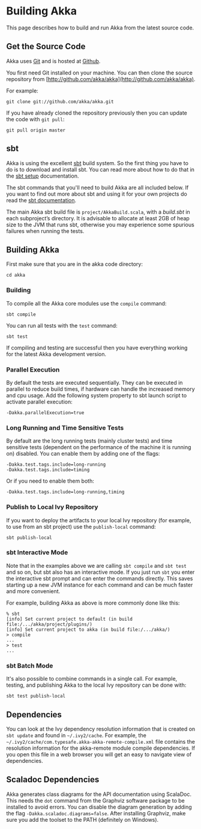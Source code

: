 # Building Akka

This page describes how to build and run Akka from the latest source code.

## Get the Source Code

Akka uses [Git](http://git-scm.com) and is hosted at [Github](http://github.com).

You first need Git installed on your machine. You can then clone the source
repository from [http://github.com/akka/akka](http://github.com/akka/akka).

For example:

```
git clone git://github.com/akka/akka.git
```

If you have already cloned the repository previously then you can update the
code with `git pull`:

```
git pull origin master
```

## sbt

Akka is using the excellent [sbt](https://github.com/sbt/sbt) build system. So the first thing you have to
do is to download and install sbt. You can read more about how to do that in the
[sbt setup](http://www.scala-sbt.org/0.13/tutorial/index.html) documentation.

The sbt commands that you'll need to build Akka are all included below. If you
want to find out more about sbt and using it for your own projects do read the
[sbt documentation](http://www.scala-sbt.org/documentation.html).

The main Akka sbt build file is `project/AkkaBuild.scala`, with a *build.sbt* in
each subproject’s directory. It is advisable to allocate at least 2GB of heap size
to the JVM that runs sbt, otherwise you may experience some spurious failures when
running the tests.

## Building Akka

First make sure that you are in the akka code directory:

```
cd akka
```

### Building

To compile all the Akka core modules use the `compile` command:

```
sbt compile
```

You can run all tests with the `test` command:

```
sbt test
```

If compiling and testing are successful then you have everything working for the
latest Akka development version.

### Parallel Execution

By default the tests are executed sequentially. They can be executed in parallel to reduce build times,
if hardware can handle the increased memory and cpu usage. Add the following system property to sbt
launch script to activate parallel execution:

```
-Dakka.parallelExecution=true
```

### Long Running and Time Sensitive Tests

By default are the long running tests (mainly cluster tests) and time sensitive tests (dependent on the
performance of the machine it is running on) disabled. You can enable them by adding one of the flags:

```
-Dakka.test.tags.include=long-running
-Dakka.test.tags.include=timing
```

Or if you need to enable them both:

```
-Dakka.test.tags.include=long-running,timing
```

### Publish to Local Ivy Repository

If you want to deploy the artifacts to your local Ivy repository (for example,
to use from an sbt project) use the `publish-local` command:

```
sbt publish-local
```

### sbt Interactive Mode

Note that in the examples above we are calling `sbt compile` and `sbt test`
and so on, but sbt also has an interactive mode. If you just run `sbt` you
enter the interactive sbt prompt and can enter the commands directly. This saves
starting up a new JVM instance for each command and can be much faster and more
convenient.

For example, building Akka as above is more commonly done like this:

```
% sbt
[info] Set current project to default (in build file:/.../akka/project/plugins/)
[info] Set current project to akka (in build file:/.../akka/)
> compile
...
> test
...
```

### sbt Batch Mode

It's also possible to combine commands in a single call. For example, testing,
and publishing Akka to the local Ivy repository can be done with:

```
sbt test publish-local
```

<a id="dependencies"></a>
## Dependencies

You can look at the Ivy dependency resolution information that is created on
`sbt update` and found in `~/.ivy2/cache`. For example, the
`~/.ivy2/cache/com.typesafe.akka-akka-remote-compile.xml` file contains
the resolution information for the akka-remote module compile dependencies. If
you open this file in a web browser you will get an easy to navigate view of
dependencies.

## Scaladoc Dependencies

Akka generates class diagrams for the API documentation using ScalaDoc. This 
needs the `dot` command from the Graphviz software package to be installed to
avoid errors. You can disable the diagram generation by adding the flag
`-Dakka.scaladoc.diagrams=false`. After installing Graphviz, make sure you add
the toolset to the PATH (definitely on Windows).